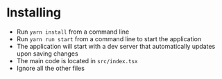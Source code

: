 # Installing

* Run `yarn install` from a command line
* Run `yarn run start` from a command line to start the application
* The application will start with a dev server that automatically updates upon saving changes
* The main code is located in `src/index.tsx`
* Ignore all the other files
